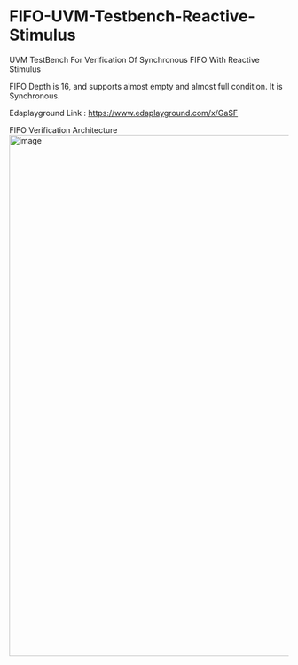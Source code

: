 # FIFO-UVM-Testbench-Reactive-Stimulus
UVM TestBench For Verification Of Synchronous FIFO With Reactive Stimulus

FIFO Depth is 16, and supports almost empty and almost full condition.
It is Synchronous. 

Edaplayground Link : https://www.edaplayground.com/x/GaSF 


FIFO Verification Architecture 
<img width="720" height="941" alt="image" src="https://github.com/user-attachments/assets/4b410b7e-fadb-4666-ae9e-7f07235c5cdd" />



